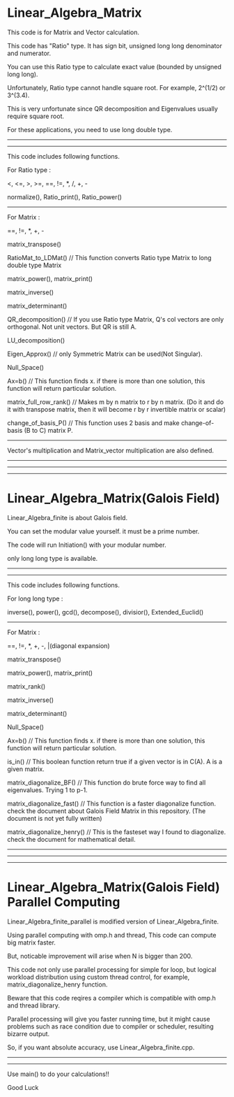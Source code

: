 # Linear_Algebra_Matrix
 


This code is for Matrix and Vector calculation.

This code has "Ratio" type. It has sign bit, unsigned long long denominator and numerator.




You can use this Ratio type to calculate exact value (bounded by unsigned long long).

Unfortunately, Ratio type cannot handle square root. For example, 2^(1/2) or 3^(3.4).

This is very unfortunate since QR decomposition and Eigenvalues usually require square root.

For these applications, you need to use long double type.



----------------------
-----------------------

This code includes following functions.

For Ratio type :

<, <=, >, >=, ==, !=, *, /, +, -

normalize(), Ratio_print(), Ratio_power()

-----------------------

For Matrix : 

==, !=, *, +, -


matrix_transpose()

RatioMat_to_LDMat()      // This function converts Ratio type Matrix to long double type Matrix

matrix_power(), matrix_print()

matrix_inverse()

matrix_determinant()

QR_decomposition()       // If you use Ratio type Matrix, Q's col vectors are only orthogonal. Not unit vectors. But QR is still A.

LU_decomposition()

Eigen_Approx()           // only Symmetric Matrix can be used(Not Singular).

Null_Space()

Ax=b()                   // This function finds x. if there is more than one solution, this function will return particular solution.

matrix_full_row_rank()   // Makes m by n matrix to r by n matrix. (Do it and do it with transpose matrix, then it will become r by r invertible matrix or scalar)

change_of_basis_P()      // This function uses 2 basis and make change-of-basis (B to C) matrix P.

--------------------------

Vector's multiplication and Matrix_vector multiplication are also defined.

--------------------------
------------------------
---------------------------


# Linear_Algebra_Matrix(Galois Field)
 

Linear_Algebra_finite is about Galois field.

You can set the modular value yourself. it must be a prime number.

The code will run Initiation() with your modular number.

only long long type is available.



----------------------
-----------------------

This code includes following functions.

For long long type :

inverse(), power(), gcd(), decompose(), divisior(), Extended_Euclid()

-----------------------

For Matrix : 

==, !=, *, +, -, |(diagonal expansion)

matrix_transpose()

matrix_power(), matrix_print()

matrix_rank()

matrix_inverse()

matrix_determinant()

Null_Space()

Ax=b()                     // This function finds x. if there is more than one solution, this function will return particular solution.

is_in()                    // This boolean function return true if a given vector is in C(A). A is a given matrix. 

matrix_diagonalize_BF()    // This function do brute force way to find all eigenvalues. Trying 1 to p-1.

matrix_diagonalize_fast()  // This function is a faster diagonalize function. check the document about Galois Field Matrix in this repository. (The document is not yet fully written)

matrix_diagonalize_henry() // This is the fasteset way I found to diagonalize. check the document for mathematical detail. 



--------------------------
------------------------
---------------------------


# Linear_Algebra_Matrix(Galois Field) Parallel Computing
 

Linear_Algebra_finite_parallel is modified version of Linear_Algebra_finite.

Using parallel computing with omp.h and thread, This code can compute big matrix faster.

But, noticable improvement will arise when N is bigger than 200.

This code not only use parallel processing for simple for loop, but logical workload distribution using custom thread control, for example, matrix_diagonalize_henry function.

Beware that this code reqires a compiler which is compatible with omp.h and thread library.

Parallel processing will give you faster running time, but it might cause problems such as race condition due to compiler or scheduler, resulting bizarre output.

So, if you want absolute accuracy, use Linear_Algebra_finite.cpp.



----------------------
-----------------------


Use main() to do your calculations!!

Good Luck
